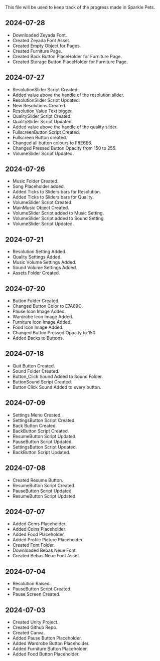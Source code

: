 This file will be used to keep track of the progress made in Sparkle Pets.

## 2024-07-28
* Downloaded Zeyada Font.
* Created Zeyada Font Asset.
* Created Empty Object for Pages.
* Created Furniture Page.
* Created Back Button PlaceHolder for Furniture Page.
* Created Storage Button PlaceHolder for Furniture Page.

## 2024-07-27
* ResolutionSlider Script Created.
* Added value above the handle of the resolution slider.
* ResolutionSlider Script Updated.
* New Resolutions Created.
* Resolution Value Text bigger.
* QualitySlider Script Created.
* QualitySlider Script Updated.
* Added value above the handle of the quality slider.
* FullscreenButton Script Created.
* Fullscreen Button created.
* Changed all button colours to F8E6E6.
* Changed Pressed Button Opacity from 150 to 255.
* VolumeSlider Script Updated.

## 2024-07-26
* Music Folder Created.
* Song Placeholder added.
* Added Ticks to Sliders bars for Resolution.
* Added Ticks to Sliders bars for Quality.
* VolumeSlider Script Created.
* MainMusic Object Created.
* VolumeSlider Script added to Music Setting.
* VolumeSlider Script added to Sound Setting.
* VolumeSlider Script Updated.

## 2024-07-21
* Resolution Setting Added.
* Quality Settings Added.
* Music Volume Settings Added.
* Sound Volume Settings Added.
* Assets Folder Created.

## 2024-07-20
* Button Folder Created.
* Changed Button Color to E7A89C.
* Pause Icon Image Added.
* Wardrobe Icon Image Added.
* Furniture Icon Image Added.
* Food Icon Image Added.
* Changed Button Pressed Opacity to 150.
* Added Backs to Buttons.

## 2024-07-18
* Quit Button Created.
* Sound Folder Created.
* Button_Click Sound Added to Sound Folder.
* ButtonSound Script Created.
* Button Click Sound Added to every button.

## 2024-07-09
* Settings Menu Created.
* SettingsButton Script Created.
* Back Button Created.
* BackButton Script Created.
* ResumeButton Script Updated.
* PauseButton Script Updated.
* SettingsButton Script Updated.
* BackButton Script Updated.

## 2024-07-08
* Created Resume Button.
* ResumeButton Script Created.
* PauseButton Script Updated.
* ResumeButton Script Updated.

## 2024-07-07
* Added Gems Placeholder.
* Added Coins Placeholder.
* Added Food Placeholder.
* Added Profile Picture Placeholder.
* Created Font Folder.
* Downloaded Bebas Neue Font.
* Created Bebas Neue Font Asset.

## 2024-07-04
* Resolution Raised.
* PauseButton Script Created.
* Pause Screen Created.

## 2024-07-03
* Created Unity Project.
* Created Github Repo.
* Created Canva.
* Added Pause Button Placeholder.
* Added Wardrobe Button Placeholder.
* Added Furniture Button Placeholder.
* Added Food Button Placeholder.
